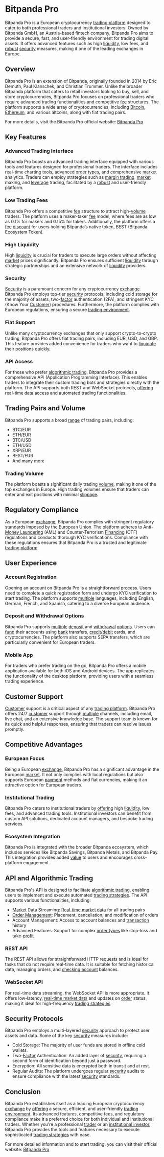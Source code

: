 # Bitpanda Pro

Bitpanda Pro is a European cryptocurrency [trading platform](../t/trading_platform.md) designed to cater to both professional traders and institutional investors. Owned by Bitpanda GmbH, an Austria-based fintech company, Bitpanda Pro aims to provide a secure, fast, and user-friendly environment for trading digital assets. It offers advanced features such as high [liquidity](../l/liquidity.md), low fees, and [robust](../r/robust.md) [security](../s/security.md) measures, making it one of the leading exchanges in Europe.

## Overview

Bitpanda Pro is an extension of Bitpanda, originally founded in 2014 by Eric Demuth, Paul Klanschek, and Christian Trummer. Unlike the broader Bitpanda platform that caters to retail investors looking to buy, sell, and store cryptocurrencies, Bitpanda Pro focuses on professional traders who require advanced trading functionalities and competitive [fee](../f/fee.md) structures. The platform supports a wide array of cryptocurrencies, including [Bitcoin](../b/bitcoin.md), [Ethereum](../e/ethereum_.md), and various altcoins, along with fiat trading pairs.

For more details, visit the Bitpanda Pro official website: [Bitpanda Pro](https://www.bitpanda.com/pro)

## Key Features

### Advanced Trading Interface

Bitpanda Pro boasts an advanced trading interface equipped with various tools and features designed for professional traders. The interface includes real-time charting tools, advanced [order types](../o/order_types_in_trading.md), and comprehensive [market](../m/market.md) analytics. Traders can employ strategies such as [margin trading](../m/margin_trading.md), [market](../m/market.md) making, and [leverage](../l/leverage.md) trading, facilitated by a [robust](../r/robust.md) and user-friendly platform.

### Low Trading Fees

Bitpanda Pro offers a competitive [fee](../f/fee.md) structure to attract high-[volume](../v/volume.md) traders. The platform uses a maker-taker [fee](../f/fee.md) model, where fees are as low as 0.1% for makers and 0.15% for takers. Additionally, the platform offers a [fee](../f/fee.md) [discount](../d/discount.md) for users holding Bitpanda’s native token, BEST (Bitpanda Ecosystem Token).

### High Liquidity

High [liquidity](../l/liquidity.md) is crucial for traders to execute large orders without affecting [market](../m/market.md) prices significantly. Bitpanda Pro ensures sufficient [liquidity](../l/liquidity.md) through strategic partnerships and an extensive network of [liquidity](../l/liquidity.md) providers.

### Security

[Security](../s/security.md) is a paramount concern for any cryptocurrency [exchange](../e/exchange.md). Bitpanda Pro employs top-tier [security](../s/security.md) protocols, including cold storage for the majority of assets, two-[factor](../f/factor.md) authentication (2FA), and stringent KYC (Know Your [Customer](../c/customer.md)) procedures. Furthermore, the platform complies with European regulations, ensuring a secure [trading environment](../t/trading_environment.md).

### Fiat Support

Unlike many cryptocurrency exchanges that only support crypto-to-crypto trading, Bitpanda Pro offers fiat trading pairs, including EUR, USD, and GBP. This feature provides added convenience for traders who want to [liquidate](../l/liquidate.md) their positions quickly.

### API Access

For those who prefer [algorithmic trading](../a/accountability.md), Bitpanda Pro provides a comprehensive API (Application Programming Interface). This enables traders to integrate their custom trading bots and strategies directly with the platform. The API supports both REST and WebSocket protocols, [offering](../o/offering.md) real-time data access and automated trading functionalities.

## Trading Pairs and Volume

Bitpanda Pro supports a broad [range](../r/range.md) of trading pairs, including:

- BTC/EUR
- ETH/EUR
- BTC/USD
- ETH/USD
- XRP/EUR
- BEST/EUR
- And many more

### Trading Volume

The platform boasts a significant daily trading [volume](../v/volume.md), making it one of the top exchanges in Europe. High trading volumes ensure that traders can enter and exit positions with minimal [slippage](../s/slippage.md).

## Regulatory Compliance

As a European [exchange](../e/exchange.md), Bitpanda Pro complies with stringent regulatory standards imposed by the [European Union](../e/european_union_(eu).md). The platform adheres to Anti-[Money Laundering](../m/money_laundering.md) (AML) and Counter-Terrorism [Financing](../f/financing.md) (CTF) regulations and conducts thorough KYC verifications. Compliance with these regulations ensures that Bitpanda Pro is a trusted and legitimate [trading platform](../t/trading_platform.md).

## User Experience

### Account Registration

Opening an account on Bitpanda Pro is a straightforward process. Users need to complete a quick registration form and undergo KYC verification to start trading. The platform supports [multiple](../m/multiple.md) languages, including English, German, French, and Spanish, catering to a diverse European audience.

### Deposit and Withdrawal Options

Bitpanda Pro supports [multiple](../m/multiple.md) [deposit](../d/deposit.md) and [withdrawal](../w/withdrawal.md) [options](../o/options.md). Users can [fund](../f/fund.md) their accounts using [bank](../b/bank.md) transfers, [credit](../c/credit.md)/[debit](../d/debit.md) cards, and cryptocurrencies. The platform also supports SEPA transfers, which are particularly convenient for European traders.

### Mobile App

For traders who prefer trading on the go, Bitpanda Pro offers a mobile application available for both iOS and Android devices. The app replicates the functionality of the desktop platform, providing users with a seamless trading experience.

## Customer Support

[Customer](../c/customer.md) support is a critical aspect of any [trading platform](../t/trading_platform.md). Bitpanda Pro offers 24/7 [customer](../c/customer.md) support through [multiple](../m/multiple.md) channels, including email, live chat, and an extensive knowledge base. The support team is known for its quick and helpful responses, ensuring that traders can resolve issues promptly.

## Competitive Advantages

### European Focus

Being a European [exchange](../e/exchange.md), Bitpanda Pro has a significant advantage in the European [market](../m/market.md). It not only complies with local regulations but also supports European [payment](../p/payment.md) methods and fiat currencies, making it an attractive option for European traders.

### Institutional Trading

Bitpanda Pro caters to institutional traders by [offering](../o/offering.md) high [liquidity](../l/liquidity.md), low fees, and advanced trading tools. Institutional investors can benefit from custom API solutions, dedicated account managers, and bespoke trading services.

### Ecosystem Integration

Bitpanda Pro is integrated with the broader Bitpanda ecosystem, which includes services like Bitpanda Savings, Bitpanda Metals, and Bitpanda Pay. This integration provides added [value](../v/value.md) to users and encourages cross-platform engagement.

## API and Algorithmic Trading

Bitpanda Pro's API is designed to facilitate [algorithmic trading](../a/accountability.md), enabling users to implement and execute automated [trading strategies](../t/trading_strategies.md). The API supports various functionalities, including:

- [Market](../m/market.md) Data Streaming: [Real-time market data](../r/real-time_market_data.md) for all trading pairs
- [Order Management](../o/order_management_in_trading.md): Placement, cancellation, and modification of orders
- Account Management: Access to account balances and [transaction](../t/transaction.md) history
- Advanced Features: Support for complex [order types](../o/order_types_in_trading.md) like stop-loss and take-[profit](../p/profit.md)

### REST API

The REST API allows for straightforward HTTP requests and is ideal for tasks that do not require real-time data. It is suitable for fetching historical data, managing orders, and [checking account](../c/checking_account.md) balances.

### WebSocket API

For real-time data streaming, the WebSocket API is more appropriate. It offers low-latency, [real-time market data](../r/real-time_market_data.md) and updates on [order](../o/order.md) status, making it ideal for high-frequency [trading strategies](../t/trading_strategies.md).

## Security Protocols

Bitpanda Pro employs a multi-layered [security](../s/security.md) approach to protect user assets and data. Some of the key [security](../s/security.md) measures include:

- Cold Storage: The majority of user funds are stored in offline cold wallets.
- Two-[Factor](../f/factor.md) Authentication: An added layer of [security](../s/security.md), requiring a second form of identification beyond just a password.
- Encryption: All sensitive data is encrypted both in transit and at rest.
- Regular Audits: The platform undergoes regular [security](../s/security.md) audits to ensure compliance with the latest [security](../s/security.md) standards.

## Conclusion

Bitpanda Pro establishes itself as a leading European cryptocurrency [exchange](../e/exchange.md) by [offering](../o/offering.md) a secure, efficient, and user-friendly [trading environment](../t/trading_environment.md). Its advanced features, competitive fees, and regulatory compliance make it a preferred choice for both individual and institutional traders. Whether you're a professional [trader](../t/trader.md) or an [institutional investor](../i/institutional_investor.md), Bitpanda Pro provides the tools and features necessary to execute sophisticated [trading strategies](../t/trading_strategies.md) with ease.

For more detailed information and to start trading, you can visit their official website: [Bitpanda Pro](https://www.bitpanda.com/pro)